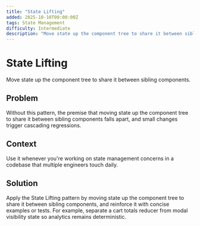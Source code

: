 ```yaml
---
title: "State Lifting"
added: 2025-10-10T00:00:00Z
tags: State Management
difficulty: Intermediate
description: "Move state up the component tree to share it between sibling components."
---
```

# State Lifting

Move state up the component tree to share it between sibling components.

## Problem

Without this pattern, the premise that moving state up the component tree to share it between sibling components falls apart, and small changes trigger cascading regressions.

## Context

Use it whenever you're working on state management concerns in a codebase that multiple engineers touch daily.

## Solution

Apply the State Lifting pattern by moving state up the component tree to share it between sibling components, and reinforce it with concise examples or tests. For example, separate a cart totals reducer from modal visibility state so analytics remains deterministic.
